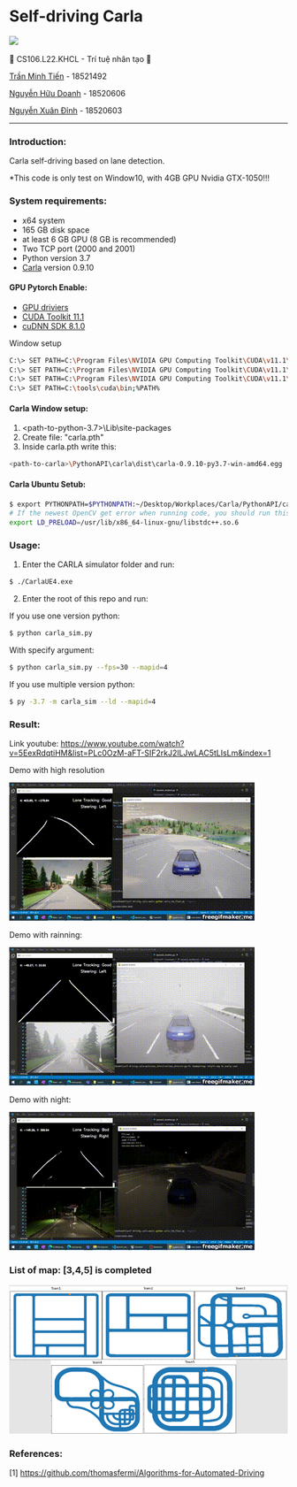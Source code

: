 # Self-driving Carla

![](https://portal.uit.edu.vn/Styles/profi/images/logo186x150.png)

 🤖 CS106.L22.KHCL - Trí tuệ nhân tạo 🤖

[Trần Minh Tiến](<https://github.com/fantashi099>) - 18521492

[Nguyễn Hữu Doanh](<https://github.com/huudoanh123qn>) - 18520606

[Nguyễn Xuân Đỉnh](<https://github.com/zoxuandinhzo>) - 18520603

---



### Introduction:

Carla self-driving based on lane detection. 

*This code is only test on Window10, with 4GB GPU Nvidia GTX-1050!!!

### System requirements:

- x64 system
- 165 GB disk space
- at least 6 GB GPU (8 GB is recommended)
- Two TCP port (2000 and 2001)
- Python version 3.7
- [Carla](<https://github.com/carla-simulator/carla/blob/master/Docs/download.md>) version 0.9.10

#### GPU Pytorch Enable:

- [GPU driviers](<https://www.nvidia.com/download/index.aspx?lang=en-us>)
- [CUDA Toolkit 11.1](<https://developer.nvidia.com/cuda-toolkit-archive>)
- [cuDNN SDK 8.1.0](<https://developer.nvidia.com/cudnn>)


Window setup
```sh
C:\> SET PATH=C:\Program Files\NVIDIA GPU Computing Toolkit\CUDA\v11.1\bin;%PATH%
C:\> SET PATH=C:\Program Files\NVIDIA GPU Computing Toolkit\CUDA\v11.1\extras\CUPTI\lib64;%PATH%
C:\> SET PATH=C:\Program Files\NVIDIA GPU Computing Toolkit\CUDA\v11.1\include;%PATH%
C:\> SET PATH=C:\tools\cuda\bin;%PATH%
```

#### Carla Window setup:

1. <path-to-python-3.7>\Lib\site-packages
2. Create file: "carla.pth"
3. Inside carla.pth write this:
```sh
<path-to-carla>\PythonAPI\carla\dist\carla-0.9.10-py3.7-win-amd64.egg
```

#### Carla Ubuntu Setub:
```sh
$ export PYTHONPATH=$PYTHONPATH:~/Desktop/Workplaces/Carla/PythonAPI/carla/dist/carla-0.9.13-py3.7-linux-x86_64.egg
# If the newest OpenCV get error when running code, you should run this
export LD_PRELOAD=/usr/lib/x86_64-linux-gnu/libstdc++.so.6
```

### Usage:

1. Enter the CARLA simulator folder and run:

```sh
$ ./CarlaUE4.exe
```

2. Enter the root of this repo and run:

If you use one version python:
```sh
$ python carla_sim.py
```
With specify argument:
```sh
$ python carla_sim.py --fps=30 --mapid=4
```

If you use multiple version python:
```sh
$ py -3.7 -m carla_sim --ld --mapid=4
```

### Result:

Link youtube: https://www.youtube.com/watch?v=5EexRdqtiHM&list=PLc0OzM-aFT-SIF2rkJ2lLJwLAC5tLIsLm&index=1

Demo with high resolution

[![demo_normal](images/demo.gif)](https://www.youtube.com/watch?v=kbzTjvTQpRw&list=PLc0OzM-aFT-SIF2rkJ2lLJwLAC5tLIsLm&index=2)

Demo with rainning:

[![demo_rain](images/weather.gif)](https://www.youtube.com/watch?v=5EexRdqtiHM&list=PLc0OzM-aFT-SIF2rkJ2lLJwLAC5tLIsLm&index=1)

Demo with night:

[![demo_night](images/night.gif)](https://youtu.be/J9hN0RLYVvE)


### List of map: [3,4,5] is completed
![map_img](images/map.png)


### References:

[1] https://github.com/thomasfermi/Algorithms-for-Automated-Driving